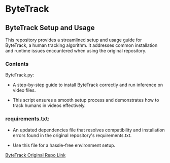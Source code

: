 # ByteTrack
## ByteTrack Setup and Usage
This repository provides a streamlined setup and usage guide for ByteTrack, a human tracking algorithm. 
It addresses common installation and runtime issues encountered when using the original repository.

### Contents
ByteTrack.py:
- A step-by-step guide to install ByteTrack correctly and run inference on video files.

- This script ensures a smooth setup process and demonstrates how to track humans in videos effectively.

### requirements.txt:
- An updated dependencies file that resolves compatibility and installation errors found in the original repository's requirements.txt.

- Use this file for a hassle-free environment setup.

[ByteTrack Original Repo Link](https://github.com/ifzhang/ByteTrack/tree/main?tab=readme-ov-file)

